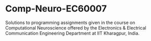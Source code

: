 # Comp-Neuro-EC60007
Solutions to programming assignments given in the course on Computational Neuroscience offered by the Electronics & Electrical Communication Engineering Department at IIT Kharagpur, India.
